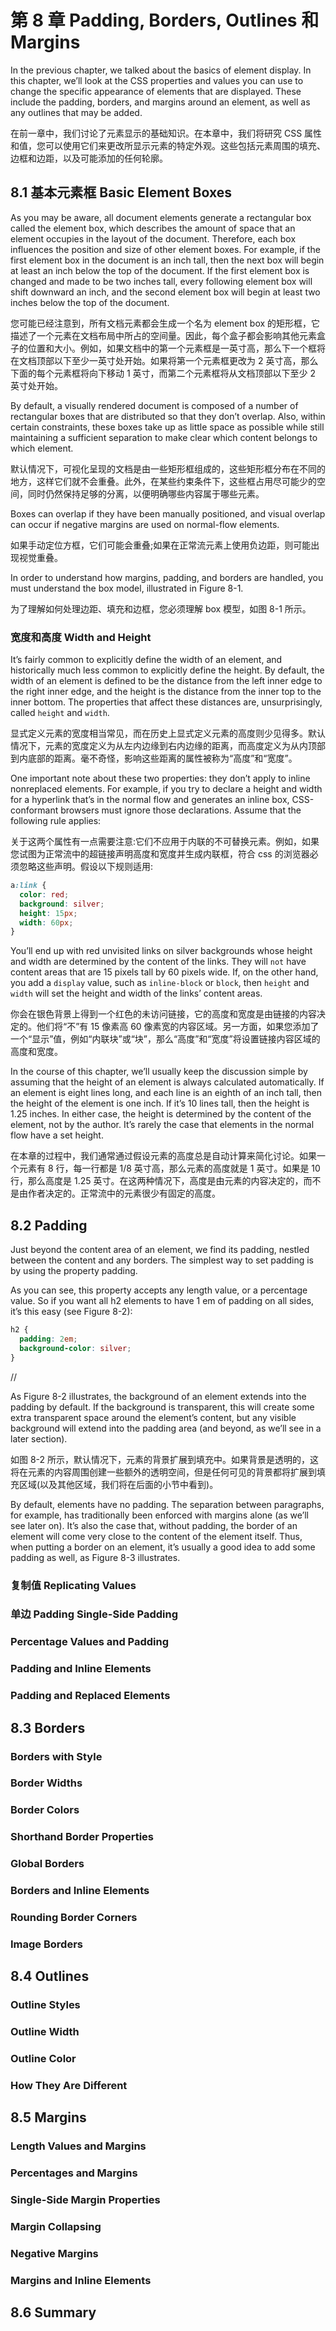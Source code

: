 # 第 8 章 Padding, Borders, Outlines 和 Margins

In the previous chapter, we talked about the basics of element display. In this chapter, we’ll look at the CSS properties and values you can use to change the specific appearance of elements that are displayed. These include the padding, borders, and margins around an element, as well as any outlines that may be added.

在前一章中，我们讨论了元素显示的基础知识。在本章中，我们将研究 CSS 属性和值，您可以使用它们来更改所显示元素的特定外观。这些包括元素周围的填充、边框和边距，以及可能添加的任何轮廓。

## 8.1 基本元素框 Basic Element Boxes

As you may be aware, all document elements generate a rectangular box called the element box, which describes the amount of space that an element occupies in the layout of the document. Therefore, each box influences the position and size of other element boxes. For example, if the first element box in the document is an inch tall, then the next box will begin at least an inch below the top of the document. If the first element box is changed and made to be two inches tall, every following element box will shift downward an inch, and the second element box will begin at least two inches below the top of the document.

您可能已经注意到，所有文档元素都会生成一个名为 element box 的矩形框，它描述了一个元素在文档布局中所占的空间量。因此，每个盒子都会影响其他元素盒子的位置和大小。例如，如果文档中的第一个元素框是一英寸高，那么下一个框将在文档顶部以下至少一英寸处开始。如果将第一个元素框更改为 2 英寸高，那么下面的每个元素框将向下移动 1 英寸，而第二个元素框将从文档顶部以下至少 2 英寸处开始。

By default, a visually rendered document is composed of a number of rectangular boxes that are distributed so that they don’t overlap. Also, within certain constraints, these boxes take up as little space as possible while still maintaining a sufficient separation to make clear which content belongs to which element.

默认情况下，可视化呈现的文档是由一些矩形框组成的，这些矩形框分布在不同的地方，这样它们就不会重叠。此外，在某些约束条件下，这些框占用尽可能少的空间，同时仍然保持足够的分离，以便明确哪些内容属于哪些元素。

Boxes can overlap if they have been manually positioned, and visual overlap can occur if negative margins are used on normal-flow elements.

如果手动定位方框，它们可能会重叠;如果在正常流元素上使用负边距，则可能出现视觉重叠。

In order to understand how margins, padding, and borders are handled, you must understand the box model, illustrated in Figure 8-1.

为了理解如何处理边距、填充和边框，您必须理解 box 模型，如图 8-1 所示。

### 宽度和高度 Width and Height

It’s fairly common to explicitly define the width of an element, and historically much less common to explicitly define the height. By default, the width of an element is defined to be the distance from the left inner edge to the right inner edge, and the height is the distance from the inner top to the inner bottom. The properties that affect these distances are, unsurprisingly, called `height` and `width`.

显式定义元素的宽度相当常见，而在历史上显式定义元素的高度则少见得多。默认情况下，元素的宽度定义为从左内边缘到右内边缘的距离，而高度定义为从内顶部到内底部的距离。毫不奇怪，影响这些距离的属性被称为“高度”和“宽度”。

One important note about these two properties: they don’t apply to inline nonreplaced elements. For example, if you try to declare a height and width for a hyperlink that’s in the normal flow and generates an inline box, CSS-conformant browsers must ignore those declarations. Assume that the following rule applies:

关于这两个属性有一点需要注意:它们不应用于内联的不可替换元素。例如，如果您试图为正常流中的超链接声明高度和宽度并生成内联框，符合 css 的浏览器必须忽略这些声明。假设以下规则适用:

```css
a:link {
  color: red;
  background: silver;
  height: 15px;
  width: 60px;
}
```

You’ll end up with red unvisited links on silver backgrounds whose height and width are determined by the content of the links. They will `not` have content areas that are 15 pixels tall by 60 pixels wide. If, on the other hand, you add a `display` value, such as `inline-block` or `block`, then `height` and `width` will set the height and width of the links’ content areas.

你会在银色背景上得到一个红色的未访问链接，它的高度和宽度是由链接的内容决定的。他们将“不”有 15 像素高 60 像素宽的内容区域。另一方面，如果您添加了一个“显示”值，例如“内联块”或“块”，那么“高度”和“宽度”将设置链接内容区域的高度和宽度。

In the course of this chapter, we’ll usually keep the discussion simple by assuming that the height of an element is always calculated automatically. If an element is eight lines long, and each line is an eighth of an inch tall, then the height of the element is one inch. If it’s 10 lines tall, then the height is 1.25 inches. In either case, the height is determined by the content of the element, not by the author. It’s rarely the case that elements in the normal flow have a set height.

在本章的过程中，我们通常通过假设元素的高度总是自动计算来简化讨论。如果一个元素有 8 行，每一行都是 1/8 英寸高，那么元素的高度就是 1 英寸。如果是 10 行，那么高度是 1.25 英寸。在这两种情况下，高度是由元素的内容决定的，而不是由作者决定的。正常流中的元素很少有固定的高度。

## 8.2 Padding

Just beyond the content area of an element, we find its padding, nestled between the content and any borders. The simplest way to set padding is by using the property padding.

As you can see, this property accepts any length value, or a percentage value. So if you want all h2 elements to have 1 em of padding on all sides, it’s this easy (see Figure 8-2):

```css
h2 {
  padding: 2em;
  background-color: silver;
}
```

//

As Figure 8-2 illustrates, the background of an element extends into the padding by default. If the background is transparent, this will create some extra transparent space around the element’s content, but any visible background will extend into the padding area (and beyond, as we’ll see in a later section).

如图 8-2 所示，默认情况下，元素的背景扩展到填充中。如果背景是透明的，这将在元素的内容周围创建一些额外的透明空间，但是任何可见的背景都将扩展到填充区域(以及其他区域，我们将在后面的小节中看到)。

By default, elements have no padding. The separation between paragraphs, for example, has traditionally been enforced with margins alone (as we’ll see later on). It’s also the case that, without padding, the border of an element will come very close to the content of the element itself. Thus, when putting a border on an element, it’s usually a good idea to add some padding as well, as Figure 8-3 illustrates.

### 复制值 Replicating Values

### 单边 Padding Single-Side Padding

### Percentage Values and Padding

### Padding and Inline Elements

### Padding and Replaced Elements

## 8.3 Borders

### Borders with Style

### Border Widths

### Border Colors

### Shorthand Border Properties

### Global Borders

### Borders and Inline Elements

### Rounding Border Corners

### Image Borders

## 8.4 Outlines

### Outline Styles

### Outline Width

### Outline Color

### How They Are Different

## 8.5 Margins

### Length Values and Margins

### Percentages and Margins

### Single-Side Margin Properties

### Margin Collapsing

### Negative Margins

### Margins and Inline Elements

## 8.6 Summary
